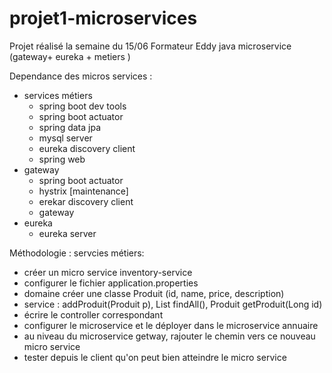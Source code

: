 # projet1-microservices
Projet réalisé la semaine du 15/06 Formateur Eddy java microservice (gateway+ eureka + metiers )

Dependance des micros services :
- services métiers
    - spring boot dev tools
    - spring boot actuator
    - spring data jpa
    - mysql server
    - eureka discovery client
    - spring web
- gateway
    - spring boot actuator
    - hystrix [maintenance]
    - erekar discovery client
    - gateway
- eureka
    - eureka server

Méthodologie :
servcies métiers:
- créer un micro service inventory-service
- configurer le fichier application.properties
- domaine créer une classe Produit (id, name, price, description)
- service : addProduit(Produit p), List<Produit> findAll(), Produit getProduit(Long id)
- écrire le controller correspondant
- configurer le microservice et le déployer dans le microservice annuaire
- au niveau du microservice getway, rajouter le chemin vers ce nouveau micro service
- tester depuis le client qu'on peut bien atteindre le micro service
